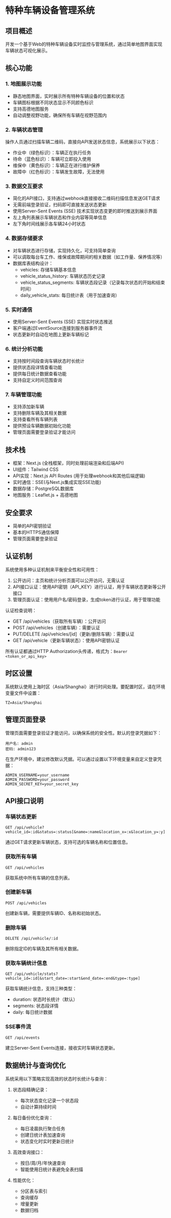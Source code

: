 # 特种车辆设备管理系统

## 项目概述

开发一个基于Web的特种车辆设备实时监控与管理系统，通过简单地图界面实现车辆状态可视化展示。

## 核心功能

### 1. 地图展示功能
- 静态地图界面，实时展示所有特种车辆设备的位置和状态
- 车辆图标根据不同状态显示不同颜色标识
- 支持高德地图服务
- 自动调整视野功能，确保所有车辆在视野范围内

### 2. 车辆状态管理
操作人员通过扫描车辆二维码，直接向API发送状态信息，系统展示以下状态：
- 作业中（绿色标识）：车辆正在执行任务
- 待命（蓝色标识）：车辆可立即投入使用
- 维保中（黄色标识）：车辆正在进行维护保养
- 故障中（红色标识）：车辆发生故障，无法使用

### 3. 数据交互要求
- 简化的API接口，支持通过webhook直接接收二维码扫描信息发送GET请求
- 无需前端登录验证，扫码即可直接发送状态更新
- 使用Server-Sent Events (SSE) 技术实现状态变更的即时推送到展示界面
- 左上角列表展示车辆状态和作业内容等简单信息
- 左下角时间线展示各车辆24小时状态

### 4. 数据存储要求
- 对车辆状态进行存储，实现持久化，可支持简单查询
- 可以调取每台车工作、维保或故障期间的相关数据（如工作量、保养情况等）
- 数据库表结构设计：
  - vehicles: 存储车辆基本信息
  - vehicle_status_history: 车辆状态历史记录
  - vehicle_status_segments: 车辆状态段记录（记录每次状态的开始和结束时间）
  - daily_vehicle_stats: 每日统计表（用于加速查询）

### 5. 实时通信
- 使用Server-Sent Events (SSE) 实现实时状态推送
- 客户端通过EventSource连接到服务器事件流
- 状态更新时自动在地图上更新车辆标记

### 6. 统计分析功能
- 支持按时间段查询车辆状态时长统计
- 提供状态段详情查看功能
- 提供每日统计数据查看功能
- 支持自定义时间范围查询

### 7. 车辆管理功能
- 支持添加新车辆
- 支持删除车辆及其相关数据
- 支持查看所有车辆列表
- 提供预设车辆数据初始化功能
- 管理页面需要登录验证才能访问

## 技术栈
- 框架：Next.js (全栈框架，同时处理前端渲染和后端API)
- UI组件：Tailwind CSS
- API实现：Next.js API Routes (用于处理webhook和其他后端逻辑)
- 实时通信：SSE(与Next.js集成实现SSE功能)
- 数据存储：PostgreSQL数据库
- 地图服务：Leaflet.js + 高德地图

## 安全要求
- 简单的API密钥验证
- 基本的HTTPS通信保障
- 管理页面需要登录验证

## 认证机制

系统使用多种认证机制来平衡安全性和可用性：

1. 公开访问：主页和统计分析页面可以公开访问，无需认证
2. API接口认证：使用API密钥（API_KEY）进行认证，用于车辆状态更新等公开接口
3. 管理页面认证：使用用户名/密码登录，生成token进行认证，用于管理功能

认证检查说明：
- GET /api/vehicles（获取所有车辆）：公开访问
- POST /api/vehicles（创建车辆）：需要认证
- PUT/DELETE /api/vehicles/[id]（更新/删除车辆）：需要认证
- GET /api/vehicle（更新车辆状态）：使用API密钥认证

所有认证都通过HTTP Authorization头传递，格式为：`Bearer <token_or_api_key>`

## 时区设置

系统默认使用上海时区（Asia/Shanghai）进行时间处理。要配置时区，请在环境变量文件中设置：

```
TZ=Asia/Shanghai
```

## 管理页面登录

管理页面需要登录验证才能访问，以确保系统的安全性。默认的登录凭据如下：

```
用户名: admin
密码: admin123
```

在生产环境中，建议修改默认凭据。可以通过设置以下环境变量来自定义登录凭据：

```
ADMIN_USERNAME=your_username
ADMIN_PASSWORD=your_password
ADMIN_SECRET_KEY=your_secret_key
```

## API接口说明

### 车辆状态更新
```
GET /api/vehicle?vehicle_id=:id&status=:status[&name=:name&location_x=:x&location_y=:y]
```
通过GET请求更新车辆状态，支持可选的车辆名称和位置信息。

### 获取所有车辆
```
GET /api/vehicles
```
获取系统中所有车辆的信息列表。

### 创建新车辆
```
POST /api/vehicles
```
创建新车辆，需要提供车辆ID、名称和初始状态。

### 删除车辆
```
DELETE /api/vehicle/:id
```
删除指定ID的车辆及其所有相关数据。

### 获取车辆统计信息
```
GET /api/vehicle/stats?vehicle_id=:id[&start_date=:start&end_date=:end&type=:type]
```
获取车辆统计信息，支持三种类型：
- duration: 状态时长统计（默认）
- segments: 状态段详情
- daily: 每日统计数据

### SSE事件流
```
GET /api/events
```
建立Server-Sent Events连接，接收实时车辆状态更新。

## 数据统计与查询优化

系统采用以下策略实现高效的状态时长统计与查询：

1. 状态段精确记录：
   - 每次状态变化记录一个状态段
   - 自动计算持续时间

2. 每日备份优化查询：
   - 每日凌晨执行聚合任务
   - 创建日统计表加速查询
   - 状态变化时实时更新日统计

3. 高效查询接口：
   - 按日/周/月/年快速查询
   - 智能使用日统计表避免全表扫描

4. 性能优化：
   - 分区表与索引
   - 查询缓存
   - 增量更新
   - 数据归档